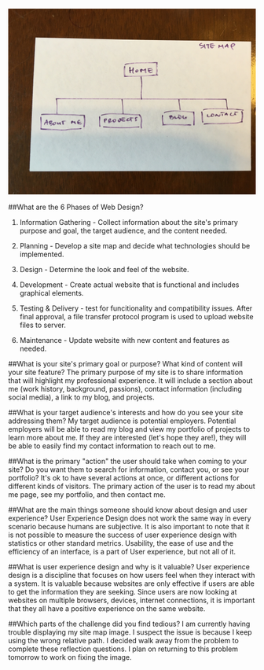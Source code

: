 ![Site Map](../week-2/imgs/sitemap.jpg)

##What are the 6 Phases of Web Design?

1. Information Gathering - Collect information about the site's primary purpose and goal, the target audience, and the content needed.

2. Planning - Develop a site map and decide what technologies should be implemented.

3. Design - Determine the look and feel of the website.

4. Development - Create actual website that is functional and includes graphical elements.

5. Testing & Delivery - test for funcitionality and compatibility issues. After final approval, a file transfer protocol program is used to upload website files to server.

6. Maintenance - Update website with new content and features as needed.

##What is your site's primary goal or purpose? What kind of content will your site feature?
The primary purpose of my site is to share information that will highlight my professional experience. It will include a section about me (work history, background, passions), contact information (including social media), a link to my blog, and projects.

##What is your target audience's interests and how do you see your site addressing them?
My target audience is potential employers. Potential employers will be able to read my blog and view my portfolio of projects to learn more about me. If they are interested (let's hope they are!), they will be able to easily find my contact information to reach out to me.

##What is the primary "action" the user should take when coming to your site? Do you want them to search for information, contact you, or see your portfolio? It's ok to have several actions at once, or different actions for different kinds of visitors.
The primary action of the user is to read my about me page, see my portfolio, and then contact me.

##What are the main things someone should know about design and user experience?
User Experience Design does not work the same way in every scenario because humans are subjective. It is also important to note that it is not possible to measure the success of user experience design with statistics or other standard metrics. Usability, the ease of use and the efficiency of an interface, is a part of User experience, but not all of it. 

##What is user experience design and why is it valuable?
User experience design is a discipline that focuses on how users feel when they interact with a system. It is valuable because websites are only effective if users are able to get the information they are seeking. Since users are now looking at websites on multiple browsers, devices, internet connections, it is important that they all have a positive experience on the same website.

##Which parts of the challenge did you find tedious?
I am currently having trouble displaying my site map image. I suspect the issue is because I keep using the wrong relative path. I decided walk away from the problem to complete these reflection questions. I plan on returning to this problem tomorrow to work on fixing the image.